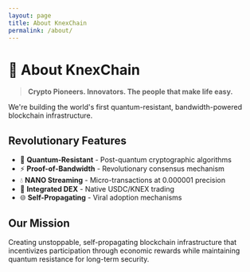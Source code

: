 ```yaml
---
layout: page
title: About KnexChain
permalink: /about/
---
```


# 🌟 About KnexChain

> **Crypto Pioneers. Innovators. The people that make life easy.**

We're building the world's first quantum-resistant, bandwidth-powered blockchain infrastructure.

## Revolutionary Features

- 🔐 **Quantum-Resistant** - Post-quantum cryptographic algorithms
- ⚡ **Proof-of-Bandwidth** - Revolutionary consensus mechanism  
- 💧 **NANO Streaming** - Micro-transactions at 0.000001 precision
- 🏪 **Integrated DEX** - Native USDC/KNEX trading
- 🌐 **Self-Propagating** - Viral adoption mechanisms

## Our Mission

Creating unstoppable, self-propagating blockchain infrastructure that incentivizes participation through economic rewards while maintaining quantum resistance for long-term security.
